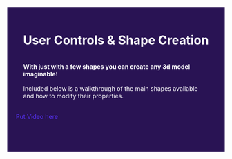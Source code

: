 <div style="background-color: #291354; padding: 20px;">
<div style="background-image: url('./images3d/purplegalaxy.jpg'); background-size: cover; padding: 0.5px; text-align: center;">
    <h1 style="color:white;">User Controls & Shape Creation</h1>
</div>

<div style="background-image: url('./images3d/purplegalaxy.jpg'); background-size: cover; background-position: center; padding: 17px;">
    <span style="color:white; font-weight: bold;">With just with a few shapes you can create any 3d model imaginable!</span>
    <br><br>
    <span style="color:white;">Included below is a walkthrough of the main shapes available and how to modify their properties.</span>
</div>


<span style="color:#5833ff;">Put Video here </span>

<div style="background-color: #291354; padding: 20px;">






